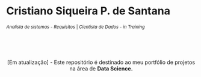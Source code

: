 # Cristiano Siqueira P. de Santana
<sub>*Analista de sistemas - Requisitos* | *Cientista de Dados - in Training*</sub>

<br/><br/>
<!--<strong>Especialização em Análise e Engenharia de Dados - C.E.S.A.R School (2021)</strong><br/> 
Bacharel em Ciência da Computação - Universidade Católica de Pernambuco (2004)<br/>
[MBA em Gerenciamento de Projetos - Fundação Getúlio Vargas (2011)]-->
<br/>
<div align="center">
[Em atualização] - Este repositório é destinado ao meu portfólio de projetos na área de <strong>Data Science.</strong><br /><br/>
</div>
<!--Fui aluno da <strong>Especialização em Análise e Engenharia de Dados</strong>, promovida pela <strong>C.E.S.A.R School</strong> em Recife-PE/ Brasil, entre Novembro/2019 e Junho/2021. Tenho grande interesse de atuar em projetos de Data Science por toda inteligência e relevância que envolvem as demandas para várias áreas de negócio.<br/>

Hoje minha atuação profissional é como <strong>analista de sistemas/ requisitos</strong>, sendo nos projetos o principal elo entre o cliente/ usuário e equipe de desenvolvimento. Neste contexto desempenho formalmente atividades que exigem conhecimento em gerenciamento de projetos, análise de negócio, auditoria de sistemas, negociação e relacionamento com o cliente.<br />

<strong>Entre minhas habilidades estão:</strong> Levantamento (e análise) de requisitos junto ao cliente, negociação, elaboração de propostas, construção de cronogramas, reporte das atividades através de relatórios executivos, acompanhamento de projetos/release(s) durante todo ciclo de desenvolvimento, modelagem/ construção de modelo de dados, especificação/ documentação padronizada, homologação de demandas junto ao cliente/ usuário e implantação.-->

<!--
Relação de projetos:
* <a href="https://github.com/cristianosps/My_DataScience_Portfolio/tree/master/Analisando%20os%20Dados%20do%20Airbnb%20-%20Amsterdam%20-%20The%20Netherlands">Analisando os Dados do Airbnb - Amsterdam - The Netherlands</a>

</div>-->

<!--<br>
<div>Obrigado por visitar este repositório de projetos.</div>-->
